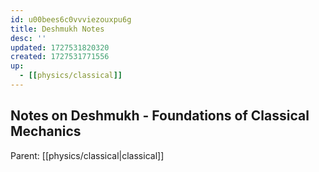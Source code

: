```yaml
---
id: u00bees6c0vvviezouxpu6g
title: Deshmukh Notes
desc: ''
updated: 1727531820320
created: 1727531771556
up:
  - [[physics/classical]]
---
```

## Notes on Deshmukh - Foundations of Classical Mechanics

<!-- PARENT: auto -->
Parent: [[physics/classical|classical]]
<!-- /PARENT -->
